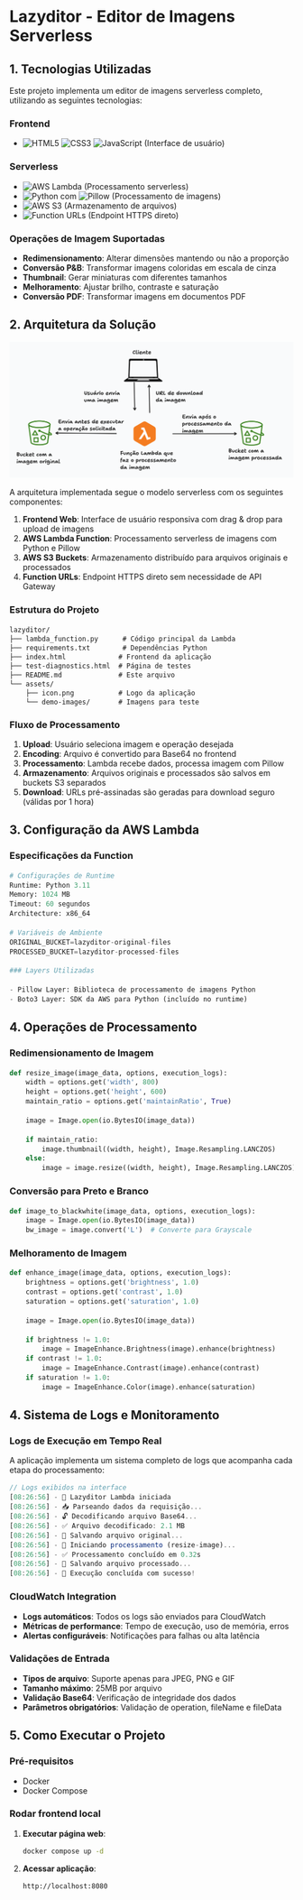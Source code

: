 # Lazyditor - Editor de Imagens Serverless

## 1. Tecnologias Utilizadas

Este projeto implementa um editor de imagens serverless completo, utilizando as seguintes tecnologias:

### Frontend

- ![HTML5](https://img.shields.io/badge/-HTML5-E34F26?logo=html5&logoColor=white&style=flat) ![CSS3](https://img.shields.io/badge/-CSS3-1572B6?logo=css3&logoColor=white&style=flat) ![JavaScript](https://img.shields.io/badge/-JavaScript-F7DF1E?logo=javascript&logoColor=black&style=flat) (Interface de usuário)

### Serverless

- ![AWS Lambda](https://img.shields.io/badge/-AWS%20Lambda-FF9900?logo=amazonaws&logoColor=white&style=flat) (Processamento serverless)
- ![Python](https://img.shields.io/badge/-Python-3776AB?logo=python&logoColor=white&style=flat) com ![Pillow](https://img.shields.io/badge/-Pillow-306998?style=flat) (Processamento de imagens)
- ![AWS S3](https://img.shields.io/badge/-AWS%20S3-569A31?logo=amazons3&logoColor=white&style=flat) (Armazenamento de arquivos)
- ![Function URLs](https://img.shields.io/badge/-Function%20URLs-FF9900?style=flat) (Endpoint HTTPS direto)

### Operações de Imagem Suportadas

- **Redimensionamento**: Alterar dimensões mantendo ou não a proporção
- **Conversão P&B**: Transformar imagens coloridas em escala de cinza
- **Thumbnail**: Gerar miniaturas com diferentes tamanhos
- **Melhoramento**: Ajustar brilho, contraste e saturação
- **Conversão PDF**: Transformar imagens em documentos PDF

## 2. Arquitetura da Solução
![Diagrama](diagrama.png)

A arquitetura implementada segue o modelo serverless com os seguintes componentes:

1. **Frontend Web**: Interface de usuário responsiva com drag & drop para upload de imagens
2. **AWS Lambda Function**: Processamento serverless de imagens com Python e Pillow
3. **AWS S3 Buckets**: Armazenamento distribuído para arquivos originais e processados
4. **Function URLs**: Endpoint HTTPS direto sem necessidade de API Gateway

### Estrutura do Projeto

```
lazyditor/
├── lambda_function.py      # Código principal da Lambda
├── requirements.txt        # Dependências Python
├── index.html             # Frontend da aplicação
├── test-diagnostics.html  # Página de testes
├── README.md              # Este arquivo
└── assets/
    ├── icon.png           # Logo da aplicação
    └── demo-images/       # Imagens para teste
```

### Fluxo de Processamento

1. **Upload**: Usuário seleciona imagem e operação desejada
2. **Encoding**: Arquivo é convertido para Base64 no frontend
3. **Processamento**: Lambda recebe dados, processa imagem com Pillow
4. **Armazenamento**: Arquivos originais e processados são salvos em buckets S3 separados
5. **Download**: URLs pré-assinadas são geradas para download seguro (válidas por 1 hora)

## 3. Configuração da AWS Lambda

### Especificações da Function

```python
# Configurações de Runtime
Runtime: Python 3.11
Memory: 1024 MB
Timeout: 60 segundos
Architecture: x86_64

# Variáveis de Ambiente
ORIGINAL_BUCKET=lazyditor-original-files
PROCESSED_BUCKET=lazyditor-processed-files

### Layers Utilizadas

- Pillow Layer: Biblioteca de processamento de imagens Python
- Boto3 Layer: SDK da AWS para Python (incluído no runtime)
```
## 4. Operações de Processamento

### Redimensionamento de Imagem

```python
def resize_image(image_data, options, execution_logs):
    width = options.get('width', 800)
    height = options.get('height', 600)
    maintain_ratio = options.get('maintainRatio', True)
    
    image = Image.open(io.BytesIO(image_data))
    
    if maintain_ratio:
        image.thumbnail((width, height), Image.Resampling.LANCZOS)
    else:
        image = image.resize((width, height), Image.Resampling.LANCZOS)
```

### Conversão para Preto e Branco

```python
def image_to_blackwhite(image_data, options, execution_logs):
    image = Image.open(io.BytesIO(image_data))
    bw_image = image.convert('L')  # Converte para Grayscale
```

### Melhoramento de Imagem

```python
def enhance_image(image_data, options, execution_logs):
    brightness = options.get('brightness', 1.0)
    contrast = options.get('contrast', 1.0) 
    saturation = options.get('saturation', 1.0)
    
    image = Image.open(io.BytesIO(image_data))
    
    if brightness != 1.0:
        image = ImageEnhance.Brightness(image).enhance(brightness)
    if contrast != 1.0:
        image = ImageEnhance.Contrast(image).enhance(contrast)
    if saturation != 1.0:
        image = ImageEnhance.Color(image).enhance(saturation)
```

## 4. Sistema de Logs e Monitoramento

### Logs de Execução em Tempo Real

A aplicação implementa um sistema completo de logs que acompanha cada etapa do processamento:

```javascript
// Logs exibidos na interface
[08:26:56] - 🚀 Lazyditor Lambda iniciada
[08:26:56] - 📥 Parseando dados da requisição...
[08:26:56] - 🔓 Decodificando arquivo Base64...
[08:26:56] - ✅ Arquivo decodificado: 2.1 MB
[08:26:56] - 💾 Salvando arquivo original...
[08:26:56] - 🔄 Iniciando processamento (resize-image)...
[08:26:56] - ✅ Processamento concluído em 0.32s
[08:26:56] - 💾 Salvando arquivo processado...
[08:26:56] - 🎉 Execução concluída com sucesso!
```

### CloudWatch Integration

- **Logs automáticos**: Todos os logs são enviados para CloudWatch
- **Métricas de performance**: Tempo de execução, uso de memória, erros
- **Alertas configuráveis**: Notificações para falhas ou alta latência

### Validações de Entrada

- **Tipos de arquivo**: Suporte apenas para JPEG, PNG e GIF
- **Tamanho máximo**: 25MB por arquivo
- **Validação Base64**: Verificação de integridade dos dados
- **Parâmetros obrigatórios**: Validação de operation, fileName e fileData

## 5. Como Executar o Projeto

### Pré-requisitos
- Docker
- Docker Compose

### Rodar frontend local

1. **Executar página web**:
   ```bash
   docker compose up -d
   ```

2. **Acessar aplicação**:
   ```
   http://localhost:8080
   ```